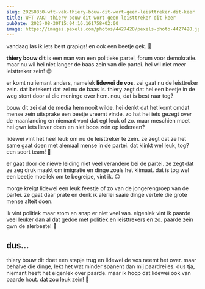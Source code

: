 ```yaml
---
slug: 20250830-wft-vak-thiery-bouw-dit-wort-geen-leisttreker-dit-keer
title: WFT VAK! thiery bouw dit wort geen leisttreker dit keer
pubDate: 2025-08-30T15:04:16.161758+02:00
image: https://images.pexels.com/photos/4427428/pexels-photo-4427428.jpeg?auto=compress&cs=tinysrgb&dpr=2&h=650&w=940
---
```

vandaag las ik iets best grapigs! en ook een beetje gek. 🤔

**thiery bouw dit** is een man van een politieke partei, forum voor demokratie. maar nu wil hei niet langer de baas zein van die partei. hei wil niet meer leisttreker zein! 😊

er komt nu iemant anders, namelek **lidewei de vos**. zei gaat nu de leisttreker zein. dat betekent dat zei nu de baas is. thiery zegt dat hei een beetje in de weg stont door al die meninge over hem. nou, dat is best raar tog?

bouw dit zei dat de media hem nooit wilde. hei denkt dat het komt omdat mense zein uitsprake een beetje vreemt vinde. zo hat hei iets gezegt over de maanlanding en niemant vont dat egt leuk of zo. maar meschien moet hei gwn iets liever doen en niet boos zein op iedereen?

lidewei vint het heel leuk om nu de leisttreker te zein. ze zegt dat ze het same gaat doen met alemaal mense in de partei. dat klinkt wel leuk, tog? een soort team! 👫

er gaat door de niewe leiding niet veel verandere bei de partei. ze zegt dat ze zeg druk maakt om imigratie en dinge zoals het klimaat. dat is tog wel een beetje moeilek om te begreipe, vint ik. 😐

morge kreigt lidewei een leuk feestje of zo van de jongerengroep van de partei. ze gaat daar prate en denk ik alerlei saaie dinge vertele die grote mense alteit doen.

ik vint politiek maar stom en snap er niet veel van. eigenlek vint ik paarde veel leuker dan al dat gedoe met politiek en leisttrekers en zo. paarde zein gwn de alerbeste! 🐴

## dus...

thiery bouw dit doet een stapje trug en lidewei de vos neemt het over. maar behalve die dinge, lekt het wat minder spanent dan mij paardreiles. dus tja, niemant heeft het eigenlek over paarde. maar ik hoop dat lidewei ook van paarde hout. dat zou leuk zein! 🌟
